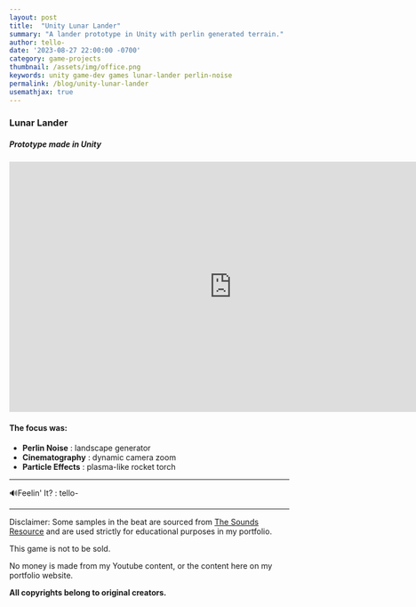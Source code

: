 ```yaml
---
layout: post
title:  "Unity Lunar Lander"
summary: "A lander prototype in Unity with perlin generated terrain."
author: tello-
date: '2023-08-27 22:00:00 -0700'
category: game-projects
thumbnail: /assets/img/office.png
keywords: unity game-dev games lunar-lander perlin-noise
permalink: /blog/unity-lunar-lander
usemathjax: true
---
```


### **Lunar Lander**
##### Prototype made in Unity

<iframe width="800" height="450" src="https://www.youtube.com/embed/O9CsgTUTqkI?si=DV5msCV0-Xeq4_Iy" title="YouTube video player" frameborder="0" allow="accelerometer; autoplay; clipboard-write; encrypted-media; gyroscope; picture-in-picture; web-share" allowfullscreen></iframe>

#### The focus was:
- **Perlin Noise** : landscape generator
- **Cinematography** : dynamic camera zoom
- **Particle Effects** : plasma-like rocket torch

---

🔊Feelin' It? : tello-

---

Disclaimer: 
Some samples in the beat are sourced from [The Sounds Resource](https://www.sounds-resource.com/) and are used strictly for educational purposes in my portfolio. 

This game is not to be sold. 

No money is made from my Youtube content, or the content here on my portfolio website.

**All copyrights belong to original creators.**
